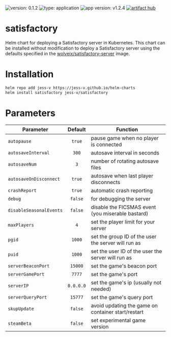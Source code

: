 ![version: 0.1.2](https://img.shields.io/badge/version-0.1.2-informational?style=flat-square) ![type: application](https://img.shields.io/badge/type-application-informational?style=flat-square) ![app version: v1.2.4](https://img.shields.io/badge/app%20version-v1.2.4-informational?style=flat-square) [![artifact hub](https://img.shields.io/badge/artifact%20hub-satisfactory-informational?style=flat-square)](https://artifacthub.io/packages/helm/jess-v-helm-charts/satisfactory)

# satisfactory
 Helm chart for deploying a Satisfactory server in Kubernetes. This chart can be installed without modification to deploy a Satisfactory server using the defaults specified in the [wolveix/satisfactory-server](https://hub.docker.com/r/wolveix/satisfactory-server) image.

# Installation

```sh
helm repo add jess-v https://jess-v.github.io/helm-charts
helm install satisfactory jess-v/satisfactory
```

# Parameters

| Parameter               |  Default  | Function                                            |
| ----------------------- | :-------: | --------------------------------------------------- |
| `autopause`             |   `true`  | pause game when no player is connected              |
| `autosaveInterval`      |   `300`   | autosave interval in seconds                        |
| `autosaveNum`           |    `3`    | number of rotating autosave files                   |
| `autosaveOnDisconnect`  |   `true`  | autosave when last player disconnects               |
| `crashReport`           |   `true`  | automatic crash reporting                           |
| `debug`                 |  `false`  | for debugging the server                            |
| `disableSeasonalEvents` |  `false`  | disable the FICSMAS event (you miserable bastard)   |
| `maxPlayers`            |    `4`    | set the player limit for your server                |
| `pgid`                  |   `1000`  | set the group ID of the user the server will run as |
| `puid`                  |   `1000`  | set the user ID of the user the server will run as  |
| `serverBeaconPort`      |  `15000`  | set the game's beacon port                          |
| `serverGamePort`        |   `7777`  | set the game's port                                 |
| `serverIP`              | `0.0.0.0` | set the game's ip (usually not needed)              |
| `serverQueryPort`       |  `15777`  | set the game's query port                           |
| `skupUpdate`            |  `false`  | avoid updating the game on container start/restart  |
| `steamBeta`             |  `false`  | set experimental game version                       |
